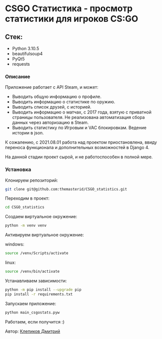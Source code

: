 # CSGO Статистика - просмотр статистики для игроков CS:GO

## Стек:
- Python 3.10.5
- beautifulsoup4
- PyQt5
- requests

### Описание

Приложение работает с API Steam, и может:
- Выводить общую информацию о профиле.
- Выводить информацию о статистике по оружию.
- Выводить список друзей, с историей.
- Выводить информацию о матчах, с 2017 года, взятую с приватной страницы пользователя. Не реализована автоматизация сбора данных через авторизацию в Steam.
- Выводить статистику по Игровым и VAC блокировкам. Ведение истории в json.

К сожалению, c 2021.08.01 работа над проектом приостановлена, ввиду переноса функционала и дополнительных возможностей в Django 4.

На данной стадии проект сырой, и не работоспособен в полной мере.

### Установка

Клонируем репозиторий:

```bash
git clone git@github.com:themasterid/CSGO_statistics.git
```

Переходим в проект:

```bash
cd CSGO_statistics
```

Создаем виртуальное окружение:

```bash
python -m venv venv
```

Активируем виртуальное окружение:

windows:
```bash
source /venv/Scripts/activate
```

linux:
```bash
source /venv/bin/activate
```

Устанавливаем зависимости:

```bash
python -m pip install --upgrade pip
pip install -r requirements.txt
```

Запускаем приложение:

```bash
python main_csgostats.pyw
```

Работаем, если получится :)

Автор: [Клепиков Дмитрий](https://github.com/themasterid)